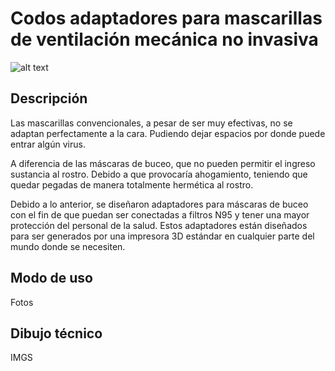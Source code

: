# Codos adaptadores para mascarillas de ventilación mecánica no invasiva


![alt text](https://user-images.githubusercontent.com/66433884/83801627-76a40080-a677-11ea-8661-da71d856db8a.png)

## Descripción

Las mascarillas convencionales, a pesar de ser muy efectivas, no se adaptan perfectamente a la cara. Pudiendo dejar espacios por donde puede entrar algún virus.

A diferencia de las máscaras de buceo, que no pueden permitir el ingreso sustancia al rostro. Debido a que provocaría ahogamiento, teniendo que quedar pegadas de manera totalmente hermética al rostro.

Debido a lo anterior, se diseñaron adaptadores para máscaras de buceo con el fin de que puedan ser conectadas a filtros N95 y tener una mayor protección del personal de la salud. Estos adaptadores están diseñados para ser generados por una impresora 3D estándar en cualquier parte del mundo donde se necesiten.


## Modo de uso

Fotos

## Dibujo técnico

IMGS
